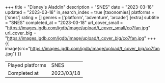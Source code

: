 +++
title = "Disney's Aladdin"
description = "SNES"
date = "2023-03-18"
updated = "2023-03-18"
in_search_index = true
[taxonomies]
platforms = ['snes']
rating = []
genres = ['platform', 'adventure', 'arcade']
[extra]
subtitle = "SNES"
completed_at = "2023-03-18"
url_cover_small = "https://images.igdb.com/igdb/image/upload/t_cover_small/co7fan.jpg"
url_cover_big = "https://images.igdb.com/igdb/image/upload/t_cover_big/co7fan.jpg"
+++
{{ image(src="https://images.igdb.com/igdb/image/upload/t_cover_big/co7fan.jpg") }}

|              |            |
| ------------ | ---------- |
| Played platforms    | SNES |
| Completed at | 2023/03/18 |

